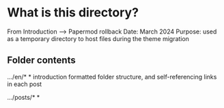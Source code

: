 # What is this directory?
From Introduction --> Papermod rollback
Date: March 2024
Purpose: used as a temporary directory to host files during the theme migration

## Folder contents
.../en/* 
    * introduction formatted folder structure, and self-referencing links in each post

.../posts/*
    * 